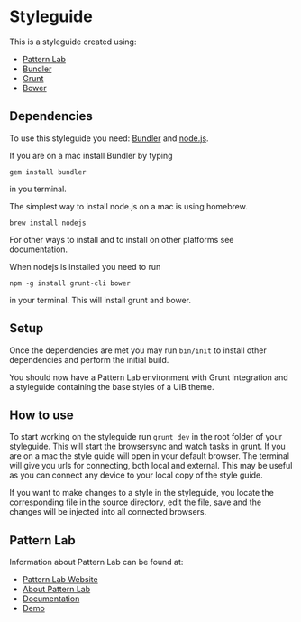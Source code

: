 # Styleguide

This is a styleguide created using:
- [Pattern Lab](http://patternlab.io/)
- [Bundler](http://bundler.io/)
- [Grunt](http://gruntjs.com/)
- [Bower](http://bower.io/)

## Dependencies

To use this styleguide you need:
[Bundler](http://bundler.io) and [node.js](http://nodejs.org/).

If you are on a mac install Bundler by typing

```
gem install bundler
```

in you terminal.

The simplest way to install node.js on a mac is using homebrew.

```
brew install nodejs
```

For other ways to install and to install on other platforms see documentation.

When nodejs is installed you need to run

```
npm -g install grunt-cli bower
```

in your terminal. This will install grunt and bower.

## Setup

Once the dependencies are met you may run `bin/init` to install other
dependencies and perform the initial build.

You should now have a Pattern Lab environment with Grunt integration and a
styleguide containing the base styles of a UiB theme.

## How to use

To start working on the styleguide run `grunt dev` in the root folder
of your styleguide. This will start the browsersync and watch tasks in
grunt. If you are on a mac the style guide will open in your default
browser. The terminal will give you urls for connecting, both local and
external. This may be useful as you can connect any device to your local
copy of the style guide.

If you want to make changes to a style in the styleguide, you locate the
corresponding file in the source directory, edit the file, save and the
changes will be injected into all connected browsers.

## Pattern Lab

Information about Pattern Lab can be found at:

- [Pattern Lab Website](http://patternlab.io/)
- [About Pattern Lab](http://patternlab.io/about.html)
- [Documentation](http://patternlab.io/docs/index.html)
- [Demo](http://demo.patternlab.io/)

